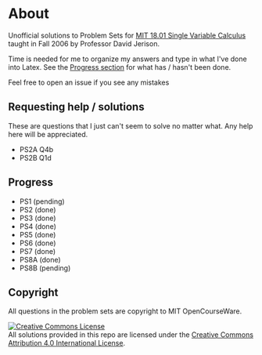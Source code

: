 # About

Unofficial solutions to Problem Sets for [MIT 18.01 Single Variable Calculus](https://ocw.mit.edu/courses/mathematics/18-01-single-variable-calculus-fall-2006/) taught in Fall 2006 by Professor David Jerison.

Time is needed for me to organize my answers and type in what I've done into Latex. See the [Progress section](#progress) for what has / hasn't been done.

Feel free to open an issue if you see any mistakes


## Requesting help / solutions

These are questions that I just can't seem to solve no matter what. Any help here will be appreciated.

- PS2A Q4b
- PS2B Q1d


## Progress

- PS1 (pending)
- PS2 (done)
- PS3 (done)
- PS4 (done)
- PS5 (done)
- PS6 (done)
- PS7 (done)
- PS8A (done)
- PS8B (pending)


## Copyright

All questions in the problem sets are copyright to MIT OpenCourseWare.

<a rel="license" href="http://creativecommons.org/licenses/by/4.0/"><img alt="Creative Commons License" style="border-width:0" src="https://i.creativecommons.org/l/by/4.0/88x31.png" /></a><br />All solutions provided in this repo are licensed under the <a rel="license" href="http://creativecommons.org/licenses/by/4.0/">Creative Commons Attribution 4.0 International License</a>.
